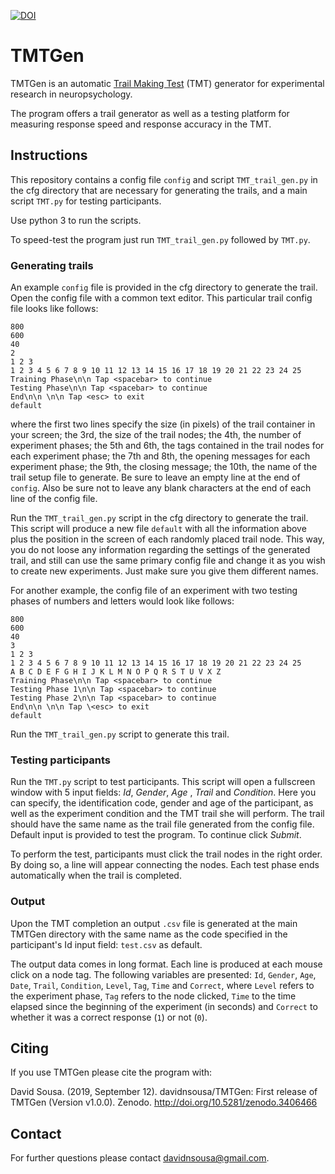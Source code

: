 [![DOI](https://zenodo.org/badge/208064496.svg)](https://zenodo.org/badge/latestdoi/208064496)

# TMTGen

TMTGen is an automatic [Trail Making Test](https://en.wikipedia.org/wiki/Trail_Making_Test) (TMT) generator for experimental research in neuropsychology.

The program offers a trail generator as well as a testing platform for measuring response speed and response accuracy in the TMT.

## Instructions

This repository contains a config file `config` and script `TMT_trail_gen.py` in the cfg directory that are necessary for generating the trails, and a main script `TMT.py` for testing participants.

Use python 3 to run the scripts.

To speed-test the program just run `TMT_trail_gen.py` followed by `TMT.py`.

### Generating trails

An example `config` file is provided in the cfg directory to generate the trail. Open the config file with a common text editor. This particular trail config file looks like follows:

	800
	600
	40
	2
	1 2 3
	1 2 3 4 5 6 7 8 9 10 11 12 13 14 15 16 17 18 19 20 21 22 23 24 25
	Training Phase\n\n Tap <spacebar> to continue
	Testing Phase\n\n Tap <spacebar> to continue
	End\n\n \n\n Tap <esc> to exit
	default


where the first two lines specify the size (in pixels) of the trail container in your screen; the 3rd, the size of the trail nodes; the 4th, the number of experiment phases; the 5th and 6th, the tags contained in the trail nodes for each experiment phase; the 7th and 8th, the opening messages for each experiment phase; the 9th, the closing message; the 10th, the name of the trail setup file to generate. Be sure to leave an empty line at the end of `config`. Also be sure not to leave any blank characters at the end of each line of the config file.

Run the `TMT_trail_gen.py` script in the cfg directory to generate the trail. This script will produce a new file `default` with all the information above plus the position in the screen of each randomly placed trail node. This way, you do not loose any information regarding the settings of the generated trail, and still can use the same primary config file and change it as you wish to create new experiments. Just make sure you give them different names. 

For another example, the config file of an experiment with two testing phases of numbers and letters would look like follows:

	800
	600
	40
	3
	1 2 3
	1 2 3 4 5 6 7 8 9 10 11 12 13 14 15 16 17 18 19 20 21 22 23 24 25
	A B C D E F G H I J K L M N O P Q R S T U V X Z
	Training Phase\n\n Tap <spacebar> to continue
	Testing Phase 1\n\n Tap <spacebar> to continue
	Testing Phase 2\n\n Tap <spacebar> to continue
	End\n\n \n\n Tap \<esc> to exit
	default


Run the `TMT_trail_gen.py` script to generate this trail. 

### Testing participants

Run the `TMT.py` script to test participants. This script will open a fullscreen window with 5 input fields: *Id*, *Gender*, *Age* , *Trail* and *Condition*. Here you can specify, the identification code, gender and age of the participant, as well as the experiment condition and the TMT trail she will perform. The trail should have the same name as the trail file generated from the config file. Default input is provided to test the program. To continue click *Submit*. 

To perform the test, participants must click the trail nodes in the right order. By doing so, a line will appear connecting the nodes. Each test phase ends automatically when the trail is completed.

### Output

Upon the TMT completion an output `.csv` file is generated at the main TMTGen directory with the same name as the code specified in the participant's Id input field: `test.csv` as default.

The output data comes in long format. Each line is produced at each mouse click on a node tag. The following variables are presented: `Id`, `Gender`, `Age`, `Date`, `Trail`, `Condition`, `Level`, `Tag`, `Time` and `Correct`, where `Level` refers to the experiment phase, `Tag` refers to the node clicked, `Time` to the time elapsed since the beginning of the experiment (in seconds) and `Correct` to whether it was a correct response (`1`) or not (`0`).

## Citing

If you use TMTGen please cite the program with:

David Sousa. (2019, September 12). davidnsousa/TMTGen: First release of TMTGen (Version v1.0.0). Zenodo. http://doi.org/10.5281/zenodo.3406466

## Contact

For further questions please contact davidnsousa@gmail.com.
